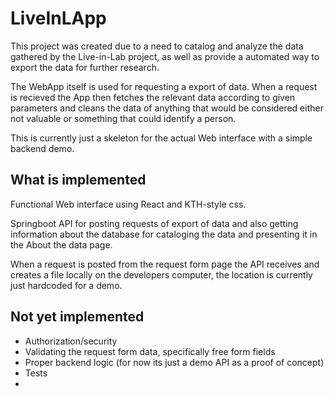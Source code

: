 # LiveInLApp

This project was created due to a need to catalog and analyze the data gathered
by the Live-in-Lab project, as well as provide a automated way to export the data for further research.

The WebApp itself is used for requesting a export of data. When a request is recieved the 
App then fetches the relevant data according to given parameters and cleans the data of anything
that would be considered either not valuable or something that could identify a person.

This is currently just a skeleton for the actual Web interface with a simple backend demo.

## What is implemented
Functional Web interface using React and KTH-style css.

Springboot API for posting requests of export of data and also getting information about the database for
cataloging the data and presenting it in the About the data page.

When a request is posted from the request form page the API receives and creates a file
locally on the developers computer, the location is currently just hardcoded for a demo.

## Not yet implemented

- Authorization/security
- Validating the request form data, specifically free form fields
- Proper backend logic (for now its just a demo API as a proof of concept)
- Tests
- 